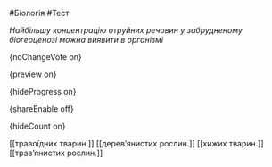 #Біологія #Тест

*Найбільшу концентрацію отруйних речовин у забрудненому біогеоценозі можна виявити в організмі*

{noChangeVote on}

{preview on}

{hideProgress on}

{shareEnable off}

{hideCount on}

[[травоїдних тварин.]]
[[дерев’янистих рослин.]]
[[хижих тварин.]]
[[трав’янистих рослин.]]
